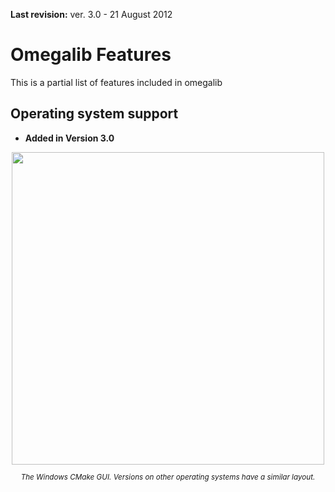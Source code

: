 <p><b>Last revision:</b> ver. 3.0 - 21 August 2012</p>

# Omegalib Features #

This is a partial list of features included in omegalib

## Operating system support ##
  * **Added in Version 3.0**
<p align='middle'><img src='http://omegalib.googlecode.com/svn/wiki/Building/cmake-ds.PNG' width='500' /></p><p align='middle'>
<i><sup>The Windows CMake GUI. Versions on other operating systems have a similar layout.</sup></i>
</p>
